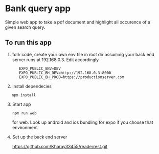 # Bank query app

Simple web app to take a pdf document and highlight all occurence of a given search query. 

## To run this app

1. fork code, create your own env file in root dir assuming your back end server runs at 192.168.0.3. Edit accordingly

   ```
      EXPO_PUBLIC_ENV=DEV
      EXPO_PUBLIC_BH_DEV=http://192.168.0.3:8000
      EXPO_PUBLIC_BH_PROD=https://productionserver.com
   ```

2. Install dependecies
```
   npm install
```

3. Start app
   ```
   npm run web
   ```

   for web. Look up android and ios bundling for expo if you choose that environment

4. Set up the back end server

   https://github.com/Kharay33455/readerrest.git
